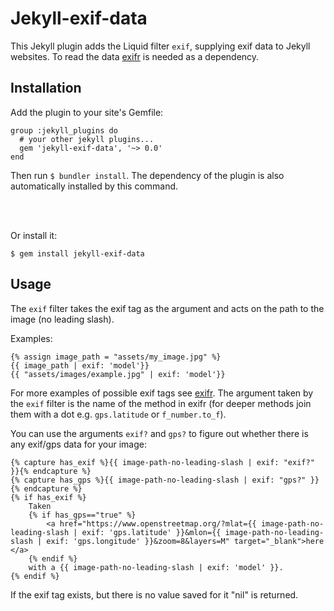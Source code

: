 # Jekyll-exif-data

This Jekyll plugin adds the Liquid filter `exif`, supplying exif data to Jekyll websites. To read the data [exifr](https://github.com/remvee/exifr) is needed as a dependency.

## Installation

Add the plugin to your site's Gemfile:
```
group :jekyll_plugins do
  # your other jekyll plugins...
  gem 'jekyll-exif-data', '~> 0.0'
end
```
Then run ```$ bundler install```. The dependency of the plugin is also automatically installed by this command.

<br><br>

Or install it:
```
$ gem install jekyll-exif-data
```

## Usage

The `exif` filter takes the exif tag as the argument and acts on the path to the image (no leading slash).

Examples:
```
{% assign image_path = "assets/my_image.jpg" %}
{{ image_path | exif: 'model'}}
{{ "assets/images/example.jpg" | exif: 'model'}}
```

For more examples of possible exif tags see [exifr](https://github.com/remvee/exifr). The argument taken by the `exif` filter is the name of the method in exifr (for deeper methods join them with a dot e.g. `gps.latitude` or `f_number.to_f`).

You can use the arguments `exif?` and `gps?` to figure out whether there is any exif/gps data for your image:
```
{% capture has_exif %}{{ image-path-no-leading-slash | exif: "exif?" }}{% endcapture %}
{% capture has_gps %}{{ image-path-no-leading-slash | exif: "gps?" }}{% endcapture %}
{% if has_exif %}
    Taken
    {% if has_gps=="true" %}
        <a href="https://www.openstreetmap.org/?mlat={{ image-path-no-leading-slash | exif: 'gps.latitude' }}&mlon={{ image-path-no-leading-slash | exif: 'gps.longitude' }}&zoom=8&layers=M" target="_blank">here </a>
    {% endif %}
    with a {{ image-path-no-leading-slash | exif: 'model' }}.
{% endif %}
```

If the exif tag exists, but there is no value saved for it "nil" is returned.